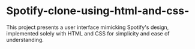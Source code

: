 # Spotify-clone-using-html-and-css-

This project presents a user interface mimicking Spotify's design, implemented solely with HTML and CSS for simplicity and ease of understanding.
